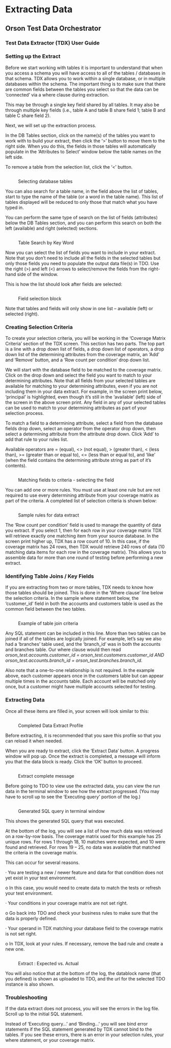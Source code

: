 # Extracting Data

## Orson Test Data Orchestrator

### Test Data Extractor (TDX) User Guide

### Setting up the Extract

Before we start working with tables it is important to understand that when you access a schema you will have access to all of the tables / databases in that schema.  TDX allows you to work within a single database, or in multiple databases within the schema.  The important thing is to make sure that there are common fields between the tables you select so that the data can be ‘connected’ via a where clause during extraction.&#x20;

&#x20;This may be through a single key field shared by all tables. It may also be through multiple key fields (i.e., table A and table B share field 1; table B and table C share field 2).

&#x20;Next, we will set up the extraction process.

&#x20;In the DB Tables section, click on the name(s) of the tables you want to work with to build your extract, then click the ‘>’ button to move them to the right side.  When you do this, the fields in those tables will automatically populate in the ‘Attributes to Select’ window below the table names on the left side.

&#x20;To remove a table from the selection list, click the ‘<’ button.&#x20;

<figure><img src="../../../../.gitbook/assets/image (395).png" alt=""><figcaption><p>Selecting database tables</p></figcaption></figure>

&#x20;You can also search for a table name, in the field above the list of tables, start to type the name of the table (or a word in the table name).  This list of tables displayed will be reduced to only those that match what you have typed in.

&#x20;You can perform the same type of search on the list of fields (attributes) below the DB Tables section, and you can perform this search on both the left (available) and right (selected) sections.

&#x20;

&#x20;

<figure><img src="../../../../.gitbook/assets/tables.png" alt=""><figcaption><p>Table Search by Key Word</p></figcaption></figure>

Now you can select the list of fields you want to include in your extract.  Note that you don’t need to include all the fields in the selected tables but only those fields you need to populate the output data file(s) in TDO.  Use the right (>) and left (<) arrows to select/remove the fields from the right-hand side of the window.

&#x20;This is how the list should look after fields are selected:

&#x20;

<figure><img src="../../../../.gitbook/assets/image (397).png" alt=""><figcaption><p>Field selection block</p></figcaption></figure>

&#x20;Note that tables and fields will only show in one list – available (left) or selected (right).



### Creating Selection Criteria

To create your selection criteria, you will be working in the ‘Coverage Matrix Criteria’ section of the TDX screen.  This section has two parts.  The top part is a line with a drop down list of fields, a drop down list of operators, a drop down list of the determining attributes from the coverage matrix, an ‘Add’ and ‘Remove’ button, and a ‘Row count per condition’ drop down list.

&#x20;

We will start with the database field to be matched to the coverage matrix.  Click on the drop down and select the field you want to match to your determining attributes.  Note that all fields from your selected tables are available for matching to your determining attributes, even if you are not including them in your data extract.  For example, in the screen print below, ‘principal’ is highlighted, even though it’s still in the ‘available’ (left) side of the screen in the above screen print.  Any field in any of your selected tables can be used to match to your determining attributes as part of your selection process.

&#x20;

To match a field to a determining attribute, select a field from the database fields drop down, select an operator from the operator drop down, then select a determining attribute from the attribute drop down.  Click ‘Add’ to add that rule to your rules list.

&#x20;

Available operators are = (equal), <> (not equal), > (greater than), < (less than), >= (greater than or equal to), <= (less than or equal to), and ‘like’ (when the field contains the determining attribute string as part of it’s contents).

&#x20;

<figure><img src="../../../../.gitbook/assets/image (398).png" alt=""><figcaption><p>Matching fields to criteria - selecting the field</p></figcaption></figure>

&#x20;

You can add one or more rules.  You must use at least one rule but are not required to use every determining attribute from your coverage matrix as part of the criteria.  A completed list of selection criteria is shown below:

&#x20;

<figure><img src="../../../../.gitbook/assets/image (399).png" alt=""><figcaption><p>Sample rules for data extract</p></figcaption></figure>

&#x20;

The ‘Row count per condition’ field is used to manage the quantity of data you extract.  If you select 1, then for each row in your coverage matrix TDX will retrieve exactly one matching item from your source database.  In the screen print higher up, TDX has a row count of 10.  In this case, if the coverage matrix has 24 rows, then TDX would retrieve 240 rows of data (10 matching data items for each row in the coverage matrix).  This allows you to assemble data for more than one round of testing before performing a new extract.

&#x20;

### Identifying Table Joins / Key Fields

If you are extracting from two or more tables, TDX needs to know how those tables should be joined.  This is done in the ‘Where clause’ line below the selection criteria.  In the sample where statement below, the ‘customer\_id’ field in both the accounts and customers table is used as the common field between the two tables.

&#x20;

<figure><img src="../../../../.gitbook/assets/image (400).png" alt=""><figcaption><p>Example of table join criteria</p></figcaption></figure>

&#x20;

Any SQL statement can be included in this line.  More than two tables can be joined if all of the tables are logically joined.  For example, let’s say we also had a ‘branches’ table used, and the ‘branch\_id’ was in both the accounts and branches table.  Our where clause would then read _orson\_test.accounts.customer\_id = orson\_test.customers.customer\_id AND orson\_test.accounts.branch\_id = orson\_test.branches.branch\_id_.

&#x20;

Also note that a one-to-one relationship is not required.  In the example above, each customer appears once in the customers table but can appear multiple times in the accounts table.  Each account will be matched only once, but a customer might have multiple accounts selected for testing.

&#x20;

### Extracting Data

Once all these items are filled in, your screen will look similar to this:

&#x20;

<figure><img src="../../../../.gitbook/assets/full profile.png" alt=""><figcaption><p>Completed Data Extract Profile</p></figcaption></figure>

Before extracting, it is recommended that you save this profile so that you can reload it when needed.

&#x20;

When you are ready to extract, click the ‘Extract Data’ button.  A progress window will pop up.  Once the extract is completed, a message will inform you that the data block is ready.  Click the ‘OK’ button to proceed.

&#x20;

<figure><img src="../../../../.gitbook/assets/image (402).png" alt=""><figcaption><p>Extract complete message</p></figcaption></figure>

&#x20;&#x20;

Before going to TDO to view use the extracted data, you can view the run data in the terminal window to see how the extract progressed.  (You may have to scroll up to see the ‘Executing query’ portion of the log.)

&#x20;

<figure><img src="../../../../.gitbook/assets/image (403).png" alt=""><figcaption><p>Generated SQL query in terminal window</p></figcaption></figure>

This shows the generated SQL query that was executed.

&#x20;At the bottom of the log, you will see a list of how much data was retrieved on a row-by-row basis.  The coverage matrix used for this example has 25 unique rows. For rows 1 through 18, 10 matches were expected, and 10 were found and retrieved.  For rows 19 – 25, no data was available that matched the criteria in the coverage matrix.

&#x20;This can occur for several reasons.&#x20;

·       You are testing a new / newer feature and data for that condition does not yet exist in your test environment.

o   In this case, you would need to create data to match the tests or refresh your test environment.

·       Your conditions in your coverage matrix are not set right.

o   Go back into TDO and check your business rules to make sure that the data is properly defined.

·       Your operand in TDX matching your database field to the coverage matrix is not set right.

o   In TDX, look at your rules.  If necessary, remove the bad rule and create a new one.

&#x20;&#x20;

<figure><img src="../../../../.gitbook/assets/out.png" alt=""><figcaption><p>Extract : Expected vs. Actual</p></figcaption></figure>

You will also notice that at the bottom of the log, the datablock name (that you defined) is shown as uploaded to TDO, and the url for the selected TDO instance is also shown.

&#x20;

### Troubleshooting

If the data extract does not process, you will see the errors in the log file.  Scroll up to the initial SQL statement.

&#x20;

Instead of ‘Executing query…’ and ‘Binding…’ you will see bind error statements if the SQL statement generated by TDX cannot bind to the tables.  If you see these errors, there is an error in your selection rules, your where statement, or your coverage matrix.&#x20;
